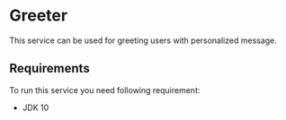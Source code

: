 # Greeter
This service can be used for greeting users with personalized message.

## Requirements
To run this service you need following requirement:

* JDK 10

